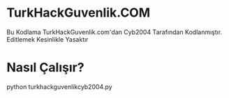 # TurkHackGuvenlik.COM

Bu Kodlama TurkHackGuvenlik.com'dan Cyb2004 Tarafından Kodlanmıştır. 
Editlemek Kesinlikle Yasaktır

# Nasıl Çalışır? 
python turkhackguvenlikcyb2004.py



